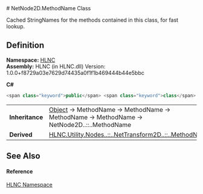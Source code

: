 ﻿<document xml:space="preserve">
<file name="T_HLNC_NetNode2D_MethodName" /># NetNode2D.MethodName Class<span id="PageHeader"> </span>


Cached StringNames for the methods contained in this class, for fast lookup.

<SectionTitle xml:space="preserve">

## Definition
</SectionTitle>**Namespace:** <a href="N_HLNC">HLNC</a>  
**Assembly:** HLNC (in HLNC.dll) Version: 1.0.0+f8729a03e7629d74435a0f1f1b469444b44e5bbc

**C#**
``` C#
<span class="keyword">public</span> <span class="keyword">class</span> <span class="identifier">MethodName</span> : <span class="identifier">MethodName</span>
```

<table><tr><td><strong>Inheritance</strong></td><td><a href="https://learn.microsoft.com/dotnet/api/system.object" target="_blank" rel="noopener noreferrer">Object</a>  →  <span class="noLink">MethodName</span>  →  <span class="noLink">MethodName</span>  →  <span class="noLink">MethodName</span>  →  <span class="noLink">MethodName</span>  →  <span class="selflink">NetNode2D<span class="languageSpecificText"><span class="cs">.</span><span class="vb">.</span><span class="cpp">::</span><span class="nu">.</span><span class="fs">.</span></span>MethodName</span></td></tr>
<tr><td><strong>Derived</strong></td><td><a href="T_HLNC_Utility_Nodes_NetTransform2D_MethodName">HLNC.Utility.Nodes<span class="languageSpecificText"><span class="cs">.</span><span class="vb">.</span><span class="cpp">::</span><span class="nu">.</span><span class="fs">.</span></span>NetTransform2D<span class="languageSpecificText"><span class="cs">.</span><span class="vb">.</span><span class="cpp">::</span><span class="nu">.</span><span class="fs">.</span></span>MethodName</a></td></tr>
</table>

<SectionTitle xml:space="preserve">

## See Also
<span id="seeAlso"> </span></SectionTitle><SectionTitle xml:space="preserve">

#### Reference
</SectionTitle><a href="N_HLNC">HLNC Namespace</a>  
</document>